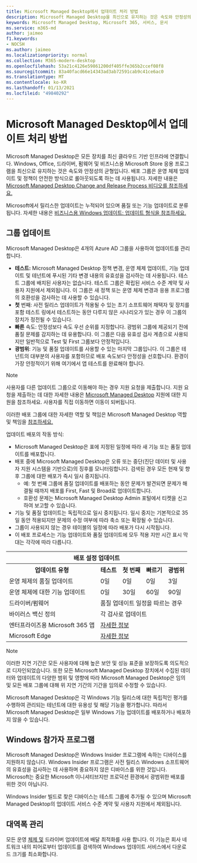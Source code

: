 ```yaml
---
title: Microsoft Managed Desktop에서 업데이트 처리 방법
description: Microsoft Managed Desktop을 최신으로 유지하는 것은 속도와 안정성의 균형을 유지하는 것입니다.
keywords: Microsoft Managed Desktop, Microsoft 365, 서비스, 문서
ms.service: m365-md
author: jaimeo
f1.keywords:
- NOCSH
ms.author: jaimeo
ms.localizationpriority: normal
ms.collection: M365-modern-desktop
ms.openlocfilehash: 53a21c4126e59861200df405ffe365b2ccef08f8
ms.sourcegitcommit: 83a40facd66e14343ad3ab72591cab9c41ce6ac0
ms.translationtype: MT
ms.contentlocale: ko-KR
ms.lasthandoff: 01/13/2021
ms.locfileid: "49840292"
---
```

# <a name="how-updates-are-handled-in-microsoft-managed-desktop"></a>Microsoft Managed Desktop에서 업데이트 처리 방법


<!--This topic is the target for a "Learn more" link in the Admin Portal (aka.ms/update-rings); do not delete.-->

<!--Update management -->

Microsoft Managed Desktop은 모든 장치를 최신 클라우드 기반 인프라에 연결합니다. Windows, Office, 드라이버, 펌웨어 및 비즈니스용 Microsoft Store 응용 프로그램을 최신으로 유지하는 것은 속도와 안정성의 균형입니다. 배포 그룹은 운영 체제 업데이트 및 정책이 안전한 방식으로 롤아웃되도록 하는 데 사용됩니다. 자세한 내용은 [Microsoft Managed Desktop Change and Release Process 비디오를 참조하세요.](https://www.microsoft.com/videoplayer/embed/RE4mWqP)

Microsoft에서 릴리스한 업데이트는 누적되어 있으며 품질 또는 기능 업데이트로 분류됩니다.
자세한 내용은 [비즈니스용 Windows 업데이트: 업데이트 형식을 참조하세요.](https://docs.microsoft.com/windows/deployment/update/waas-manage-updates-wufb#update-types) 

## <a name="update-groups"></a>그룹 업데이트

Microsoft Managed Desktop은 4개의 Azure AD 그룹을 사용하여 업데이트를 관리합니다.

- **테스트:** Microsoft Managed Desktop 정책 변경, 운영 체제 업데이트, 기능 업데이트 및 테넌트에 푸시된 기타 변경 내용의 유효성을 검사하는 데 사용됩니다. 테스트 그룹에 배치된 사용자는 없습니다. 테스트 그룹은 확립된 서비스 수준 계약 및 사용자 지원에서 제외됩니다. 이 그룹은 새 정책 또는 운영 체제 변경과 응용 프로그램의 호환성을 검사하는 데 사용할 수 있습니다.  
- **첫** 번째: 사전 릴리스 업데이트가 적용될 수 있는 초기 소프트웨어 채택자 및 장치를 포함 테스트 링에서 테스트하는 동안 다루지 않은 시나리오가 있는 경우 이 그룹의 장치가 정전될 수 있습니다.
- **빠른** 속도: 안정성보다 속도 우선 순위를 지정합니다. 광범위 그룹에 제공되기 전에 품질 문제를 감지하는 데 유용합니다. 이 그룹은 다음 유효성 검사 계층으로 사용되지만 일반적으로 Test 및 First 그룹보다 안정적입니다. 
- **광범위**: 기능 및 품질 업데이트를 사용할 수 있는 마지막 그룹입니다. 이 그룹은 테넌트의 대부분의 사용자를 포함하므로 배포 속도보다 안정성을 선호합니다. 환경이 가장 안정적이기 위해 여기에서 앱 테스트를 완료해야 합니다. 

> [!NOTE]
> 사용자를 다른 업데이트 그룹으로 이동해야 하는 경우 지원 요청을 제출합니다. 지원 요청을 제출하는 데 대한 자세한 내용은 [Microsoft Managed Desktop](support.md) 지원에 대한 지원을 참조하세요. 사용자를 직접 이동하면 이동이 되버됩니다.

이러한 배포 그룹에 대한 자세한 역할 및 책임은 Microsoft Managed Desktop 역할 및 책임을 [참조하세요.](../intro/roles-and-responsibilities.md)

업데이트 배포의 작동 방식:
- Microsoft Managed Desktop은 표에 지정된 일정에 따라 새 기능 또는 품질 업데이트를 배포합니다.
- 배포 중에 Microsoft Managed Desktop은 오류 또는 중단(진단 데이터 및 사용자 지원 시스템을 기반으로)의 징후를 모니터링합니다. 검색된 경우 모든 현재 및 향후 그룹에 대한 배포가 즉시 일시 중지됩니다.
    - 예: 첫 번째 그룹에 품질 업데이트를 배포하는 동안 문제가 발견되면 문제가 해결될 때까지 배포를 First, Fast 및 Broad로 업데이트합니다.
    - 호환성 문제는 Microsoft Managed Desktop Admin 포털에서 티켓을 신고하여 보고할 수 있습니다.
- 기능 및 품질 업데이트는 독립적으로 일시 중지됩니다. 일시 중지는 기본적으로 35일 동안 적용되지만 문제의 수정 여부에 따라 축소 또는 확장될 수 있습니다.
- 그룹이 사용되지 않는 경우 테이블의 일정에 따라 배포가 다시 시작됩니다.
- 이 배포 프로세스는 기능 업데이트와 품질 업데이트에 모두 적용 지만 시간 표시 막대는 각각에 따라 다릅니다.




<table>
    <tr><th colspan="5">배포 설정 업데이트</th></tr>
    <tr><th>업데이트 유형</th><th>테스트</th><th>첫 번째</th><th>빠르기</th><th>광범위</th></tr>
    <tr><td>운영 체제의 품질 업데이트</td><td>0일</td><td>0일</td><td>0일</td><td>3일</td></tr>
    <tr><td>운영 체제에 대한 기능 업데이트</td><td>0일</td><td>30일</td><td>60일</td><td>90일</td></tr>
    <tr><td>드라이버/펌웨어</td><td colspan="4">품질 업데이트 일정을 따르는 경우</td></tr>
    <tr><td>바이러스 백신 정의</td><td colspan="4">각 검사로 업데이트</td></tr>
    <tr><td>엔터프라이즈용 Microsoft 365 앱</td><td colspan="4"><a href="https://docs.microsoft.com/microsoft-365/managed-desktop/get-started/m365-apps#updates-to-microsoft-365-apps">자세한 정보</a></td></tr>
    <tr><td>Microsoft Edge</td><td colspan="4"><a href="https://docs.microsoft.com/microsoft-365/managed-desktop/get-started/edge-browser-app#updates-to-microsoft-edge">자세한 정보</a></td></tr>
</table>

>[!NOTE]
>이러한 지연 기간은 모든 사용자에 대해 높은 보안 및 성능 표준을 보장하도록 의도적으로 디자인되었습니다. 또한 모든 Microsoft Managed Desktop 장치에서 수집된 데이터와 업데이트의 다양한 범위 및 영향에 따라 Microsoft Managed Desktop은 임의 및 모든 배포 그룹에 대해 위 지연 기간의 기간을 임의로 수정할 수 있습니다.
>
>Microsoft Managed Desktop은 각 Windows 기능 릴리스에 대한 독립적인 평가를 수행하여 관리되는 테넌트에 대한 유용성 및 해당 기능을 평가합니다. 따라서 Microsoft Managed Desktop은 일부 Windows 기능 업데이트를 배포하거나 배포하지 않을 수 있습니다. 

## <a name="windows-insider-program"></a>Windows 참가자 프로그램

Microsoft Managed Desktop은 Windows Insider 프로그램에 속하는 디바이스를 지원하지 않습니다. Windows Insider 프로그램은 사전 릴리스 Windows 소프트웨어의 유효성을 검사하는 데 사용하며 중요하지 않은 디바이스를 위한 것입니다. Microsoft는 중요한 Microsoft 이니셔티브지만 프로덕션 환경에서 광범위한 배포를 위한 것이 아닙니다. 

Windows Insider 빌드로 찾은 디바이스는 테스트 그룹에 추가될 수 있으며 Microsoft Managed Desktop의 업데이트 서비스 수준 계약 및 사용자 지원에서 제외됩니다.

## <a name="bandwidth-management"></a>대역폭 관리

모든 운영 [체제 및](https://docs.microsoft.com/windows/deployment/update/waas-delivery-optimization) 드라이버 업데이트에 배달 최적화를 사용 합니다. 이 기능은 회사 네트워크 내의 피어로부터 업데이트를 검색하여 Windows 업데이트 서비스에서 다운로드 크기를 최소화합니다.



